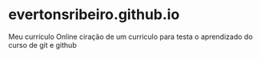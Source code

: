 # evertonsribeiro.github.io
Meu currículo Online
ciração de um curriculo para testa o aprendizado do curso de git e github
